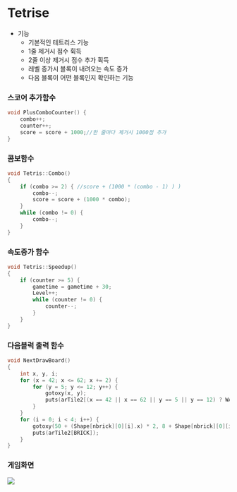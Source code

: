 # Tetrise
* 기능
  * 기본적인 테트리스 기능 
  * 1줄 제거시 점수 휙득 
  * 2줄 이상 제거시 점수 추가 휙득
  * 레벨 증가시 블록이 내려오는 속도 증가
  * 다음 블록이 어떤 블록인지 확인하는 기능

### 스코어 추가함수
```C++
void PlusComboCounter() {
	combo++;
	counter++;
	score = score + 1000;//한 줄마다 제거시 1000점 추가
}
```

### 콤보함수
```C++
void Tetris::Combo()
{
	if (combo >= 2) { //score + (1000 * (combo - 1) ) )
		combo--;
		score = score + (1000 * combo);
	}
	while (combo != 0) {
		combo--;
	}
}
```

### 속도증가 함수
```C++
void Tetris::Speedup()
{
	if (counter >= 5) {
		gametime = gametime + 30;
		Level++;
		while (counter != 0) {
			counter--;
		}
	}
}
```

### 다음블럭 출력 함수
```C++
void NextDrawBoard()
{
	int x, y, i;
	for (x = 42; x <= 62; x += 2) {
		for (y = 5; y <= 12; y++) {
			gotoxy(x, y);
			puts(arTile2[(x == 42 || x == 62 || y == 5 || y == 12) ? WALL : EMPTY]);
		}
	}
	for (i = 0; i < 4; i++) {
		gotoxy(50 + (Shape[nbrick][0][i].x) * 2, 8 + Shape[nbrick][0][i].y);
		puts(arTile2[BRICK]);
	}
}
```

### 게임화면
<kbd>
	<img src="https://user-images.githubusercontent.com/74585673/147549646-a71d9f1e-adb3-4b28-bf97-592ec74cf440.PNG">
</kbd>


